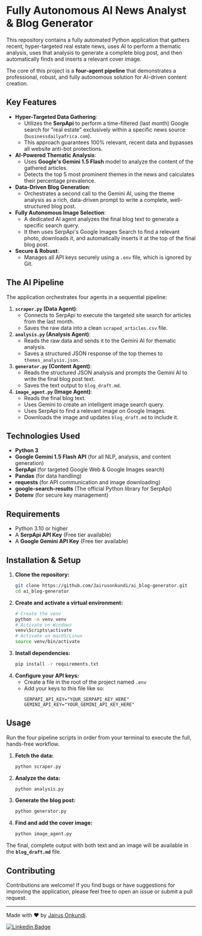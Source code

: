 # Fully Autonomous AI News Analyst & Blog Generator

This repository contains a fully automated Python application that gathers recent, hyper-targeted real estate news, uses AI to perform a thematic analysis, uses that analysis to generate a complete blog post, and then automatically finds and inserts a relevant cover image.

The core of this project is a **four-agent pipeline** that demonstrates a professional, robust, and fully autonomous solution for AI-driven content creation.

## Key Features

*   **Hyper-Targeted Data Gathering**:
    *   Utilizes the **SerpApi** to perform a time-filtered (last month) Google search for "real estate" exclusively within a specific news source (`businessdailyafrica.com`).
    *   This approach guarantees 100% relevant, recent data and bypasses all website anti-bot protections.
*   **AI-Powered Thematic Analysis**:
    *   Uses **Google's Gemini 1.5 Flash** model to analyze the content of the gathered articles.
    *   Detects the top 5 most prominent themes in the news and calculates their percentage prevalence.
*   **Data-Driven Blog Generation**:
    *   Orchestrates a second call to the Gemini AI, using the theme analysis as a rich, data-driven prompt to write a complete, well-structured blog post.
*   **Fully Autonomous Image Selection**:
    *   A dedicated AI agent analyzes the final blog text to generate a specific search query.
    *   It then uses SerpApi's Google Images Search to find a relevant photo, downloads it, and automatically inserts it at the top of the final blog post.
*   **Secure & Robust**:
    *   Manages all API keys securely using a `.env` file, which is ignored by Git.

## The AI Pipeline

The application orchestrates four agents in a sequential pipeline:

1.  **`scraper.py` (Data Agent)**:
    *   Connects to SerpApi to execute the targeted site search for articles from the last month.
    *   Saves the raw data into a clean `scraped_articles.csv` file.
2.  **`analysis.py` (Analysis Agent)**:
    *   Reads the raw data and sends it to the Gemini AI for thematic analysis.
    *   Saves a structured JSON response of the top themes to `themes_analysis.json`.
3.  **`generator.py` (Content Agent)**:
    *   Reads the structured JSON analysis and prompts the Gemini AI to write the final blog post text.
    *   Saves the text output to `blog_draft.md`.
4.  **`image_agent.py` (Image Agent)**:
    *   Reads the final blog text.
    *   Uses Gemini to create an intelligent image search query.
    *   Uses SerpApi to find a relevant image on Google Images.
    *   Downloads the image and updates `blog_draft.md` to include it.

## Technologies Used

*   **Python 3**
*   **Google Gemini 1.5 Flash API** (for all NLP, analysis, and content generation)
*   **SerpApi** (for targeted Google Web & Google Images search)
*   **Pandas** (for data handling)
*   **requests** (for API communication and image downloading)
*   **google-search-results** (The official Python library for SerpApi)
*   **Dotenv** (for secure key management)

## Requirements

*   Python 3.10 or higher
*   A **SerpApi API Key** (Free tier available)
*   A **Google Gemini API Key** (Free tier available)

## Installation & Setup

1.  **Clone the repository:**
    ```bash
    git clone https://github.com/Jairusonkundi/ai_blog-generator.git
    cd ai_blog-generator
    ```
2.  **Create and activate a virtual environment:**
    ```bash
    # Create the venv
    python -m venv venv
    # Activate on Windows
    venv\Scripts\activate
    # Activate on macOS/Linux
    source venv/bin/activate
    ```
3.  **Install dependencies:**
    ```bash
    pip install -r requirements.txt
    ```
4.  **Configure your API keys:**
    *   Create a file in the root of the project named `.env`
    *   Add your keys to this file like so:
        ```
        SERPAPI_API_KEY="YOUR_SERPAPI_KEY_HERE"
        GEMINI_API_KEY="YOUR_GEMINI_API_KEY_HERE"
        ```

## Usage

Run the four pipeline scripts in order from your terminal to execute the full, hands-free workflow.

1.  **Fetch the data:**
    ```bash
    python scraper.py
    ```
2.  **Analyze the data:**
    ```bash
    python analysis.py
    ```
3.  **Generate the blog post:**
    ```bash
    python generator.py
    ```
4.  **Find and add the cover image:**
    ```bash
    python image_agent.py
    ```
The final, complete output with both text and an image will be available in the **`blog_draft.md`** file.

## Contributing

Contributions are welcome! If you find bugs or have suggestions for improving the application, please feel free to open an issue or submit a pull request.

---
Made with ❤ by [Jairus Onkundi](https://github.com/Jairusonkundi).

[![Linkedin Badge](https://img.shields.io/badge/-JairusOnkundi-blue?style=flat-square&logo=Linkedin&logoColor=white&link=https://www.linkedin.com/in/jairus-onkundi/)](https://www.linkedin.com/in/jairus-onkundi/)
